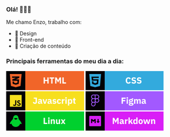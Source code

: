### Olá! 👋👋👋

Me chamo Enzo, trabalho com:
- 🐢 Design
- 🐤 Front-end
- 🦆 Criação de conteúdo



### Principais ferramentas do meu dia a dia:

![html](assets/html.svg)
![css](assets/css.svg)
![js](assets/javascript.svg)
![figma](assets/figma.svg)
![linux](assets/linux.svg)
![markdown](assets/markdown.svg)

